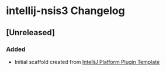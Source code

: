 <!-- Keep a Changelog guide -> https://keepachangelog.com -->

# intellij-nsis3 Changelog

## [Unreleased]
### Added
- Initial scaffold created from [IntelliJ Platform Plugin Template](https://github.com/JetBrains/intellij-platform-plugin-template)
